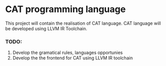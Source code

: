 # CAT programming language

This project will contain the realisation of CAT language. CAT language will be developed using LLVM IR Toolchain.

### TODO:

1. Develop the gramatical rules, languages opportunies
2. Develop the the frontend for CAT using LLVM IR toolchain